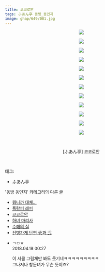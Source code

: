 ```yaml
---
title: 코코로안
tags: ふあん亭 동방_동인지
image: ghap/649/001.jpg
---
```

<div class="article">
<p style="text-align: center; clear: none; float: none;"><img src="{{ site.nasurl }}/ghap/649/001.jpg"/></p>
<p style="text-align: center; clear: none; float: none;"><img src="{{ site.nasurl }}/ghap/649/002.jpg"/></p>
<p style="text-align: center; clear: none; float: none;"><img src="{{ site.nasurl }}/ghap/649/003.jpg"/></p>
<p style="text-align: center; clear: none; float: none;"><img src="{{ site.nasurl }}/ghap/649/004.jpg"/></p>
<p style="text-align: center; clear: none; float: none;"><img src="{{ site.nasurl }}/ghap/649/005.jpg"/></p>
<p style="text-align: center; clear: none; float: none;"><img src="{{ site.nasurl }}/ghap/649/006.jpg"/></p>
<p style="text-align: center; clear: none; float: none;"><img src="{{ site.nasurl }}/ghap/649/007.jpg"/></p>
<p style="text-align: center; clear: none; float: none;"><img src="{{ site.nasurl }}/ghap/649/008.jpg"/></p>
<p style="text-align: center; clear: none; float: none;"><img src="{{ site.nasurl }}/ghap/649/009.jpg"/></p>
<p style="text-align: center; clear: none; float: none;"><img src="{{ site.nasurl }}/ghap/649/010.jpg"/></p>
<p style="text-align: center; clear: none; float: none;"><img src="{{ site.nasurl }}/ghap/649/011.jpg"/></p>
<p style="text-align: center; clear: none; float: none;"><img src="{{ site.nasurl }}/ghap/649/012.jpg"/></p>
<p style="text-align: center; clear: none; float: none;"><br/></p>
<p style="text-align: center; clear: none; float: none;">[ふあん亭] 코코로안</p>
<p><br/></p>
</div><div class="tagTrail">
<p>태그: </p>
<ul>
<li>ふあん亭</li>
</ul>
</div><div class="another">
<p>'동방 동인지' 카테고리의 다른 글</p>
<ul>
<li><a href="/2016-07-03-ghap_652">뭡니까 대체...</a></li>
<li><a href="/2016-07-03-ghap_651">플랑퍼 레퍼</a></li>
<li><a href="/2016-07-03-ghap_649">코코로안</a></li>
<li><a href="/2016-07-03-ghap_648">하녀 마리사</a></li>
<li><a href="/2016-07-03-ghap_647">수해의 실</a></li>
<li><a href="/2016-07-02-ghap_646">전병가게 단편 壱과 弐</a></li>
</ul>
</div><div class="cb_module cb_fluid">
<div class="cb_wrt cb_profile">
<div class="comment">
<ul>
<li class="cb_thumb_off" id="comment15240530">
<div class="cb_comment_area">
<div class="cb_info_area">
<div class="cb_section">
<span class="cb_nick_name">ㄱㅁㅎ</span>
</div>
<div class="cb_section">
<span class="cb_date">2018.04.18 00:27 </span>
</div>
</div>
<div class="cb_dsc_comment">
<p class="cb_dsc">
											이 서클 그림체만 봐도 웃기네ㅋㅋㅋㅋㅋㅋㅋㅋㅋ<br/>
그나저나 항문녀가 무슨 뜻이죠?
										</p>
</div>
</div></li>
</ul>
</div>
</div><!-- commentList close -->
</div>